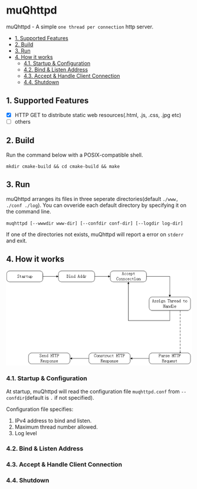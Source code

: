 # muQhttpd

muQhttpd - A simple `one thread per connection` http server.

<!-- TOC depthFrom:2 -->

- [1. Supported Features](#1-supported-features)
- [2. Build](#2-build)
- [3. Run](#3-run)
- [4. How it works](#4-how-it-works)
    - [4.1. Startup & Configuration](#41-startup--configuration)
    - [4.2. Bind & Listen Address](#42-bind--listen-address)
    - [4.3. Accept & Handle Client Connection](#43-accept--handle-client-connection)
    - [4.4. Shutdown](#44-shutdown)

<!-- /TOC -->

## 1. Supported Features

- [x] HTTP GET to distribute static web resources(.html, .js, .css, .jpg etc)
- [ ] others

## 2. Build

Run the command below with a POSIX-compatible shell.

```
mkdir cmake-build && cd cmake-build && make
```

## 3. Run

muQhttpd arranges its files in three seperate directories(default `./www, ./conf ./log`). You can ovveride each default directory by specifying it on the command line.


`muqhttpd [--wwwdir www-dir]
          [--confdir conf-dir]
          [--logdir log-dir]`

If one of the directories not exists, muQhttpd will report a error on `stderr` and exit.

## 4. How it works

![muQhttpd workflow](./doc/muQhttpd_workflow.png)

### 4.1. Startup & Configuration

At startup, muQhttpd will read the configuration file `muqhttpd.conf` from `--confdir`(default is `.` if not specified). 

Configuration file specifies:

1. IPv4 address to bind and listen.
1. Maximum thread number allowed.
1. Log level

### 4.2. Bind & Listen Address

### 4.3. Accept & Handle Client Connection

### 4.4. Shutdown


